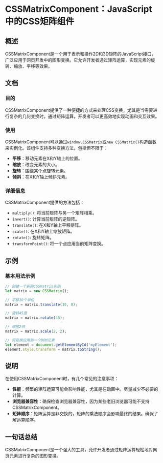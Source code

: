 <!--
Meta Description: # CSSMatrixComponent：JavaScript中的CSS矩阵组件 ## 概述 CSSMatrixComponent是一个用于表示和操作2D和3D矩阵的JavaScript接口，广泛应用于网页开发中的图形变换。它允许开发者通过矩阵运算，实现元素的旋转、缩放、平移等效果。 ## 文档 #...
Meta Keywords: matrix, cssmatrix, new, translate, scale
-->

# CSSMatrixComponent：JavaScript中的CSS矩阵组件

## 概述
CSSMatrixComponent是一个用于表示和操作2D和3D矩阵的JavaScript接口，广泛应用于网页开发中的图形变换。它允许开发者通过矩阵运算，实现元素的旋转、缩放、平移等效果。

## 文档
### 目的
CSSMatrixComponent提供了一种便捷的方式来处理CSS变换，尤其是当需要进行复杂的几何变换时。通过矩阵运算，开发者可以更高效地实现动画和交互效果。

### 使用
CSSMatrixComponent可以通过`window.CSSMatrix`或`new CSSMatrix()`构造函数来实例化。该组件支持多种变换方法，包括但不限于：

- **平移**：移动元素在X和Y轴上的位置。
- **缩放**：改变元素的大小。
- **旋转**：围绕某个点旋转元素。
- **倾斜**：在X和Y轴上倾斜元素。

### 详细信息
CSSMatrixComponent提供的方法包括：
- `multiply()`: 将当前矩阵与另一个矩阵相乘。
- `invert()`: 计算当前矩阵的逆矩阵。
- `translate()`: 在X和Y轴上平移矩阵。
- `scale()`: 在X和Y轴上缩放矩阵。
- `rotate()`: 旋转矩阵。
- `transformPoint()`: 将一个点应用当前矩阵变换。

## 示例
### 基本用法示例
```javascript
// 创建一个新的CSSMatrix实例
let matrix = new CSSMatrix();

// 平移10个单位
matrix = matrix.translate(10, 0);

// 旋转45度
matrix = matrix.rotate(45);

// 缩放2倍
matrix = matrix.scale(2, 2);

// 将变换应用到一个DOM元素
let element = document.getElementById('myElement');
element.style.transform = matrix.toString();
```

## 说明
在使用CSSMatrixComponent时，有几个常见的注意事项：
- **性能**：频繁的矩阵运算可能会影响性能，尤其是在动画中。尽量减少不必要的计算。
- **浏览器兼容性**：确保检查浏览器兼容性，因为某些老旧浏览器可能不支持CSSMatrixComponent。
- **矩阵顺序**：矩阵运算是非交换的，矩阵的乘法顺序会影响最终的结果。确保了解运算顺序。

## 一句话总结
CSSMatrixComponent是一个强大的工具，允许开发者通过矩阵运算轻松地对网页元素进行复杂的图形变换。